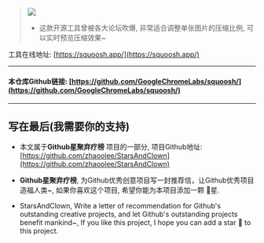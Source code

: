 > ![](https://raw.githubusercontent.com/zhaoolee/StarsAndClown/master/images/393ad095d05a41e6896835eb8d8bd3b5.gif)
> - 这款开源工具曾被各大论坛吹爆, 非常适合调整单张图片的压缩比例, 可以实时预览压缩效果~

工具在线地址: [https://squoosh.app/](https://squoosh.app/)

---

#### 本仓库Github链接: [https://github.com/GoogleChromeLabs/squoosh/](https://github.com/GoogleChromeLabs/squoosh/)

---

## 写在最后(我需要你的支持)
- 本文属于**Github星聚弃疗榜** 项目的一部分, 项目Github地址: [https://github.com/zhaoolee/StarsAndClown](https://github.com/zhaoolee/StarsAndClown)

- **Github星聚弃疗榜**, 为Github优秀创意项目写一封推荐信，让Github优秀项目造福人类~, 如果你喜欢这个项目, 希望你能为本项目添加一颗 🌟星.

- StarsAndClown, Write a letter of recommendation for Github's outstanding creative projects, and let Github's outstanding projects benefit mankind~, If you like this project, I hope you can add a star 🌟 to this project.




